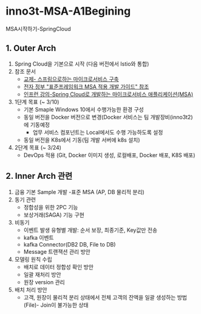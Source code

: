 # inno3t-MSA-A1Begining
MSA시작하기-SpringCloud

## 1. Outer Arch
1. Spring Cloud을 기본으로 시작 (다음 버전에서 Istio와 통합)
2. 참조 문서
   - [교제- 스프링으로하는 마이크로서비스 구축](http://www.acornpub.co.kr/book/microservices-spring)
   - [전자 정부 "표준프레임워크 MSA 적용 개발 가이드" 참조](https://www.egovframe.go.kr/home/ntt/nttRead.do?menuNo=76&bbsId=171&nttId=1809)
   - [인프런 강의-Spring Cloud로 개발하는 마이크로서비스 애플리케이션(MSA)](https://www.inflearn.com/course/%EC%8A%A4%ED%94%84%EB%A7%81-%ED%81%B4%EB%9D%BC%EC%9A%B0%EB%93%9C-%EB%A7%88%EC%9D%B4%ED%81%AC%EB%A1%9C%EC%84%9C%EB%B9%84%EC%8A%A4/dashboard)
3. 1단계 목표 (~ 3/10)
   - 기본 Smaple Windows 10에서 수행가능한 환경 구성
   - 동일 버전을 Docker 버전으로 변경(Docker 서비스는 팀 개발장비(inno3t2)에 기동예정
     - 업무 서비스 컴포넌트는 Local에서도 수행 가능하도록 설정
   - 동일 버전을 K8s에서 기동(팀 개발 서버에 k8s 설치)
4. 2단계 목표 (~ 3/24)
   - DevOps 적용 (Git, Docker 이미지 생성, 로컬배포, Docker 배포, K8S 배포)      

## 2. Inner Arch 관련
1. 금융 기본 Sample 개발
   -표준 MSA (AP, DB 물리적 분리)
2. 동기 관련
   - 정합성을 위한 2PC 기능 
   - 보상거래(SAGA) 기능 구현
3. 비동기 
   - 이벤트 발생 유형별 개발: 순서 보장, 최종기준, Key값만 전송
   - kafka 이벤트
   - kafka Connector(DB2 DB,  File to DB)
   - Message 트랜잭션 관리 방안
4. 모델링 원칙 수립
   - 배치로 데이터 정합성 확인 방안
   - 일괄 재처리 방안
   - 원장 version 관리
5. 배치 처리 방안
   - 고객, 원장이 물리적 분리 상태에서 전체 고객의 잔액을 일괄 생성하는 방법(File)- Join이 불가능한 상태
   




